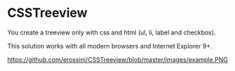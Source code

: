 # CSSTreeview

You create a treeview only with css and html (ul, li, label and checkbox). 

This solution works with all modern browsers and Internet Explorer 9+.

https://github.com/erossini/CSSTreeview/blob/master/images/example.PNG
